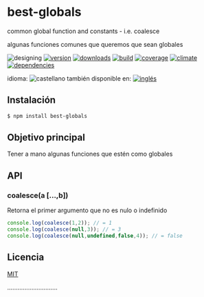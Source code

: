 <!-- multilang from README.md




NO MODIFIQUE ESTE ARCHIVO. FUE GENERADO AUTOMÁTICAMENTE POR multilang.js




-->
# best-globals
common global function and constants - i.e. coalesce


algunas funciones comunes que queremos que sean globales


![designing](https://img.shields.io/badge/stability-desgining-red.svg)
[![version](https://img.shields.io/npm/v/best-globals.svg)](https://npmjs.org/package/best-globals)
[![downloads](https://img.shields.io/npm/dm/best-globals.svg)](https://npmjs.org/package/best-globals)
[![build](https://img.shields.io/travis/codenautas/best-globals/master.svg)](https://travis-ci.org/codenautas/best-globals)
[![coverage](https://img.shields.io/coveralls/codenautas/best-globals/master.svg)](https://coveralls.io/r/codenautas/best-globals)
[![climate](https://img.shields.io/codeclimate/github/codenautas/best-globals.svg)](https://codeclimate.com/github/codenautas/best-globals)
[![dependencies](https://img.shields.io/david/codenautas/best-globals.svg)](https://david-dm.org/codenautas/best-globals)

<!--multilang buttons-->

idioma: ![castellano](https://raw.githubusercontent.com/codenautas/multilang/master/img/lang-es.png)
también disponible en:
[![inglés](https://raw.githubusercontent.com/codenautas/multilang/master/img/lang-en.png)](README.md)

## Instalación


```sh
$ npm install best-globals
```


## Objetivo principal

Tener a mano algunas funciones que estén como globales


## API

### coalesce(a [...,b])


Retorna el primer argumento que no es nulo o indefinido


```js
console.log(coalesce(1,2)); // = 1
console.log(coalesce(null,3)); // = 3
console.log(coalesce(null,undefined,false,4)); // = false
```


## Licencia


[MIT](LICENSE)

.............................